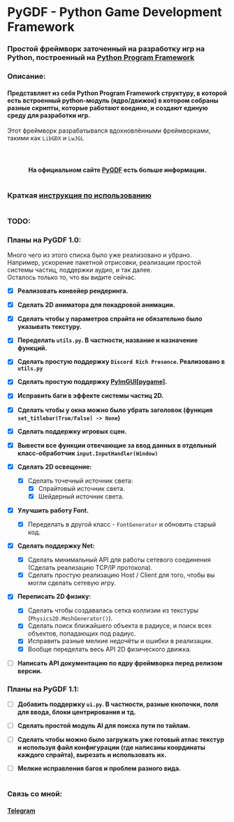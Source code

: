 # PyGDF - Python Game Development Framework
### Простой фреймворк заточенный на разработку игр на Python, построенный на [Python Program Framework](https://github.com/LukovDev/Python-Program-Framework)

### Описание:
#### Представляет из себя Python Program Framework структуру, в которой есть встроенный python-модуль (ядро/движок) в котором собраны разные скрипты, которые работают воедино, и создают единую среду для разработки игр.
Этот фреймворк разрабатывался вдохновлёнными фреймворками, такими как ```LibGDX``` и ```LwJGL```

#

</br>
<div align="center">
  <strong>На официальном сайте <a href="https://pygdf.github.io/">PyGDF</a> есть больше информации.</strong>
</div>

#

### Краткая [инструкция по использованию](https://pygdf.github.io/get-started.html)

#

### TODO:

### Планы на **PyGDF 1.0**:

Много чего из этого списка было уже реализовано и убрано.</br>
Например, ускорение пакетной отрисовки, реализации простой системы частиц, поддержки аудио, и так далее.</br>
Осталось только то, что вы видите сейчас.

- [x] **Реализовать конвейер рендеринга.**

- [x] **Сделать 2D аниматора для покадровой анимации.**

- [x] **Сделать чтобы у параметров спрайта не обязательно было указывать текстуру.**

- [x] **Переделать ```utils.py```. В частности, название и назначение функций.**

- [x] **Сделать простую поддержку ```Discord Rich Presence```. Реализовано в ```utils.py```**

- [x] **Сделать простую поддержку [PyImGUI[pygame]](https://github.com/pyimgui/pyimgui).**

- [x] **Исправить баги в эффекте системы частиц 2D.**

- [x] **Сделать чтобы у окна можно было убрать заголовок (функция ```set_titlebar(True/False) -> None```)**

- [x] **Сделать поддержку игровых сцен.**

- [x] **Вывести все функции отвечающие за ввод данных в отдельный класс-обработчик ```input.InputHandler(Window)```**

- [x] **Сделать 2D освещение:**
  - [x] Сделать точечный источник света:
    - [x] Спрайтовый источник света.
    - [x] Шейдерный источник света.

- [x] **Улучшить работу Font.**
  - [x] Переделать в другой класс - ```FontGenerator``` и обновить старый код.

- [x] **Сделать поддержку Net:**
  - [x] Сделать минимальный API для работы сетевого соединения (Сделать реализацию TCP/IP протокола).
  - [x] Сделать простую реализацию Host / Client для того, чтобы вы могли сделать сетевую игру.

- [x] **Переписать 2D физику:**
  - [x] Сделать чтобы создавалась сетка коллизии из текстуры (```Physics2D.MeshGenerator()```).
  - [x] Сделать поиск ближайшего объекта в радиусе, и поиск всех объектов, попадающих под радиус.
  - [x] Исправить разные мелкие недочёты и ошибки в реализации.
  - [x] Вообще переделать весь API 2D физического движка.

- [ ] **Написать API документацию по ядру фреймворка перед релизом версии.**

### Планы на **PyGDF 1.1**:

- [ ] **Добавить поддержку ```ui.py```. В частности, разные кнопочки, поля для ввода, блоки центрирования и тд.**

- [ ] **Сделать простой модуль AI для поиска пути по тайлам.**

- [ ] **Сделать чтобы можно было загружать уже готовый атлас текстур и используя файл конфигурации (где написаны координаты каждого спрайта), вырезать и использовать их.**

- [ ] **Мелкие исправления багов и проблем разного вида.**

#

### Связь со мной:
#### [Telegram](https://t.me/mr_lukov)
